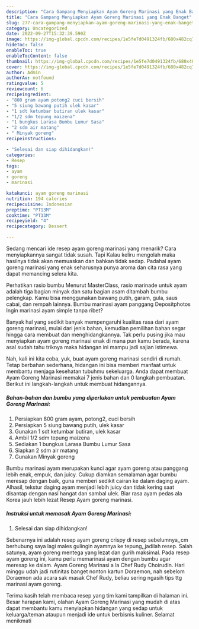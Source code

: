 ```yaml
---
description: "Cara Gampang Menyiapkan Ayam Goreng Marinasi yang Enak Banget"
title: "Cara Gampang Menyiapkan Ayam Goreng Marinasi yang Enak Banget"
slug: 277-cara-gampang-menyiapkan-ayam-goreng-marinasi-yang-enak-banget
category: Uncategorized
date: 2022-09-27T15:32:39.590Z
image: https://img-global.cpcdn.com/recipes/1e5fe7d0491324fb/680x482cq70/ayam-goreng-marinasi-foto-resep-utama.jpg
hideToc: false
enableToc: true
enableTocContent: false
thumbnail: https://img-global.cpcdn.com/recipes/1e5fe7d0491324fb/680x482cq70/ayam-goreng-marinasi-foto-resep-utama.jpg
cover: https://img-global.cpcdn.com/recipes/1e5fe7d0491324fb/680x482cq70/ayam-goreng-marinasi-foto-resep-utama.jpg
author: Admin
authorAv: notfound
ratingvalue: 5
reviewcount: 6
recipeingredient:
- "800 gram ayam potong2 cuci bersih"
- "5 siung bawang putih ulek kasar"
- "1 sdt ketumbar butiran ulek kasar"
- "1/2 sdm tepung maizena"
- "1 bungkus Larasa Bumbu Lumur Sasa"
- "2 sdm air matang"
- " Minyak goreng"
recipeinstructions:

- "Selesai dan siap dihidangkan!"
categories:
- Resep
tags:
- ayam
- goreng
- marinasi

katakunci: ayam goreng marinasi 
nutrition: 194 calories
recipecuisine: Indonesian
preptime: "PT13M"
cooktime: "PT33M"
recipeyield: "4"
recipecategory: Dessert

---
```



Sedang mencari ide resep ayam goreng marinasi yang menarik? Cara menyiapkannya sangat tidak susah. Tapi Kalau keliru mengolah maka hasilnya tidak akan memuaskan dan bahkan tidak sedap. Padahal ayam goreng marinasi yang enak seharusnya punya aroma dan cita rasa yang dapat memancing selera kita.


Perhatikan rasio bumbu Menurut MasterClass, rasio marinade untuk ayam adalah tiga bagian minyak dan satu bagian asam ditambah bumbu pelengkap. Kamu bisa menggunakan bawang putih, garam, gula, saus cabai, dan rempah lainnya. Bumbu marinasi ayam panggang Depositphotos Ingin marinasi ayam simple tanpa ribet?

Banyak hal yang sedikit banyak mempengaruhi kualitas rasa dari ayam goreng marinasi, mulai dari jenis bahan, kemudian pemilihan bahan segar hingga cara membuat dan menghidangkannya. Tak perlu pusing jika mau menyiapkan ayam goreng marinasi enak di mana pun kamu berada, karena asal sudah tahu triknya maka hidangan ini mampu jadi sajian istimewa.


Nah, kali ini kita coba, yuk, buat ayam goreng marinasi sendiri di rumah. Tetap berbahan sederhana, hidangan ini bisa memberi manfaat untuk membantu menjaga kesehatan tubuhmu sekeluarga. Anda dapat membuat Ayam Goreng Marinasi memakai 7 jenis bahan dan 0 langkah pembuatan. Berikut ini langkah-langkah untuk membuat hidangannya.

<!--inarticleads1-->

##### Bahan-bahan dan bumbu yang diperlukan untuk pembuatan Ayam Goreng Marinasi:

1. Persiapkan 800 gram ayam, potong2, cuci bersih
1. Persiapkan 5 siung bawang putih, ulek kasar
1. Gunakan 1 sdt ketumbar butiran, ulek kasar
1. Ambil 1/2 sdm tepung maizena
1. Sediakan 1 bungkus Larasa Bumbu Lumur Sasa
1. Siapkan 2 sdm air matang
1. Gunakan  Minyak goreng


Bumbu marinasi ayam merupakan kunci agar ayam goreng atau panggang lebih enak, empuk, dan juicy. Cukup diamkan semalaman agar bumbu meresap dengan baik, guna memberi sedikit cairan ke dalam daging ayam. Alhasil, tekstur daging ayam menjadi lebih juicy dan tidak kering saat disantap dengan nasi hangat dan sambal ulek. Biar rasa ayam pedas ala Korea jauh lebih lezat Resep Ayam goreng marinasi. 

<!--inarticleads2-->

##### Instruksi untuk memasak Ayam Goreng Marinasi:


1. Selesai dan siap dihidangkan!

Sebenarnya ini adalah resep ayam goreng crispy di resep sebelumnya,,cm berhubung saya lagi males gulingin ayamnya ke tepung,,jadilah resep. Salah satunya, ayam goreng mentega yang lezat dan gurih maksimal. Pada resep ayam goreng ini, kamu perlu memarinasi ayam dengan bumbu agar meresap ke dalam. Ayam Goreng Marinasi a la Chef Rudy Choirudin. Hari minggu udah jadi rutinitas banget nonton kartun Doraemon, nah sebelom Doraemon ada acara sak masak Chef Rudy, beliau sering ngasih tips ttg marinasi ayam goreng. 

Terima kasih telah membaca resep yang tim kami tampilkan di halaman ini. Besar harapan kami, olahan Ayam Goreng Marinasi yang mudah di atas dapat membantu kamu menyiapkan hidangan yang sedap untuk keluarga/teman ataupun menjadi ide untuk berbisnis kuliner. Selamat menikmati
